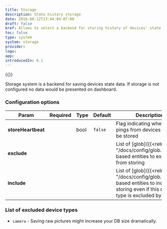 ```yaml
---
title: Storage
description: State history storage
date: 2018-08-12T23:44:04-07:00
draft: false
bref: Allows to select a backend for storing history of devices' state changes
toc: false
type: system
system: storage
provider:
logo:
app:
introducedIn: 0.1
---
```

{{<provider>}}

Storage system is a backend for saving devices state data.
If storage is not configured no data would be presented on dashboard.

### Configuration options

| Param | Required | Type | Default | Description |
|-------|----------|------|---------|-------------|
| **storeHeartbeat** || bool | `false` | Flag indicating whether pings from devices should be stored |
| **exclude** |||| List of [glob]({{<relref "/docs/config/glob.md">}})-based entities to exclude from storing |
| **include** |||| List of [glob]({{<relref "/docs/config/glob.md">}})-based entities to include into storing even if this device type is excluded by default |

### List of excluded device types

* `camera` - Saving raw pictures might increase your DB size dramatically.
